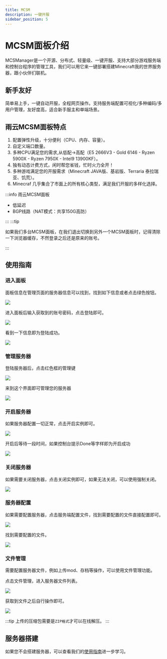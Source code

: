```yaml
---
title: MCSM
description: 一键开服
sidebar_position: 5
---
```


# MCSM面板介绍


MCSManager是一个开源、分布式、轻量级、一键开服、支持大部分游戏服务端和控制台程序的管理工具，我们可以用它来一键部署搭建Minecraft我的世界服务器，跟小伙伴们联机。

## 新手友好

简单易上手，一键自动开服，全程网页操作。支持服务端配置可视化/多种编码/多用户管理，友好度高，适合新手服主和单端场景。

## 雨云MCSM面板特点

1. 配置弹性升级，十分便利（CPU、内存、容量）。
2. 自定义端口数量。
3. 多种CPU满足您的需求,从低配->高配（E5 2666V3 - Gold 6146 - Ryzen 5900X - Ryzen 7950X - Intel9 13900KF）。
4. 独有动态计费方式，闲时帮您省钱，忙时火力全开！
5. 多种游戏满足您的开服需求（Minecraft JAVA版、基岩版、Terraria 泰拉瑞亚、饥荒）。
6. Minecraf 几乎集合了市面上的所有核心类型，满足我们开服的多样化选择。


:::info
雨云MCSM面板

- 低延迟
- BGP线路（NAT模式：共享150G高防）
  
:::
:::tip

如果我们多台MCSM面板，在我们退出切换到另外一个MCSM面板时，记得清除一下浏览器缓存，不然登录之后还是原来的账号。

:::


## 使用指南

### 进入面板

面板信息在管理页面的服务器信息可以找到，找到如下信息或者点击绿色按钮。

![](https://cn-sy1.rains3.com/rainyun-assets/pic/2023/12/20231219161903_979a2f2739f5435825a5448b2384baa9.png)

进入面板后输入获取到的账号密码，点击登陆即可。

![](https://cn-sy1.rains3.com/rainyun-assets/pic/2023/12/20231219162054_f9647977a87bb0c66ecc234007bd4be7.png)

看到一下信息即为登陆成功。

![](https://cn-sy1.rains3.com/rainyun-assets/pic/2023/12/20231219162207_8f1ddf7c06ffc108d77075f81bcc6857.png)

### 管理服务器

登陆服务器后，点击红色框的管理键

![](https://cn-sy1.rains3.com/rainyun-assets/pic/2023/12/20231219162456_4f8127c2ddd127ccf47f12405d8370c8.png)

来到这个界面即可管理您的服务器

![](https://cn-sy1.rains3.com/rainyun-assets/pic/2023/12/20231219162905_35df209528e53dd5f65fd8fa3b86cc03.png)

### 开启服务器

如果服务器配置一切正常，点击开启实例即可。

![](https://cn-sy1.rains3.com/rainyun-assets/pic/2023/12/20231219163245_f8b1bb0bd6f82b4a5fa70714140f78ec.png)

开启后等待一段时间，如果控制台提示Done等字样即为开启成功

![](https://cn-sy1.rains3.com/rainyun-assets/pic/2023/12/20231219163359_558cc68f5a4b6c99a0eeba9ff53232ab.png)

### 关闭服务器
如果需要关闭服务器，点击关闭实例即可，如果无法关闭，可以使用强制关闭。

![](https://cn-sy1.rains3.com/rainyun-assets/pic/2023/12/20231219163555_b8625aa47c10572dd8fc501063d67996.png)

### 服务器配置
如果需要配置服务器，点击服务端配置文件，找到需要配置的文件直接配置即可。

![](https://cn-sy1.rains3.com/rainyun-assets/pic/2023/12/20231219163701_f662f40577cac46b67e05446c948207e.png)

找到需要配置的文件。

![](https://cn-sy1.rains3.com/rainyun-assets/pic/2023/12/20231219163721_d49e16f86d9d3efc56d15311753fae57.png)


### 文件管理

需要配置服务器文件，例如上传mod、存档等操作，可以使用文件管理功能。

点击文件管理，进入服务器文件列表。

![](https://cn-sy1.rains3.com/rainyun-assets/pic/2023/12/20231219163857_101d8b38ca62c90e02194dde30c542ed.png)

获取到文件之后自行操作即可。

![](https://cn-sy1.rains3.com/rainyun-assets/pic/2023/12/20231219163918_c4119ba0134d291b241b1eb907d49205.png)

:::tip
上传的压缩包需要是`ZIP格式`才可以在线解压。
:::


## 服务器搭建

如果您不会搭建服务器，可以查看我们的[使用指南](/docs/guide/Minecraft/Minecraft_Guidebook)进一步学习。